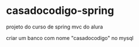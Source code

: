 # casadocodigo-spring

projeto do curso de spring mvc do alura

criar um banco com nome "casadocodigo" no mysql
